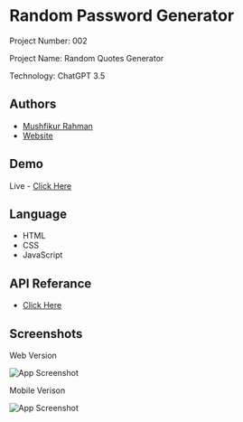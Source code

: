 
# Random Password Generator

Project Number: 002

Project Name: Random Quotes Generator

Technology: ChatGPT 3.5

## Authors

- [Mushfikur Rahman](https://fb.me/mushfikur.a.k)
- [Website](https://mushfikur.me)

## Demo

Live - [Click Here](https://mushfikur-dwip.github.io/quotes)

## Language 

- HTML
- CSS
- JavaScript

## API Referance
- [Click Here](https://github.com/lukePeavey/quotable?tab=readme-ov-file#api-reference-)
## Screenshots

Web Version

![App Screenshot](https://i.ibb.co/7tFjsBX/image.png)

Mobile Verison

![App Screenshot](https://i.ibb.co/hLs2z93/image.png)

